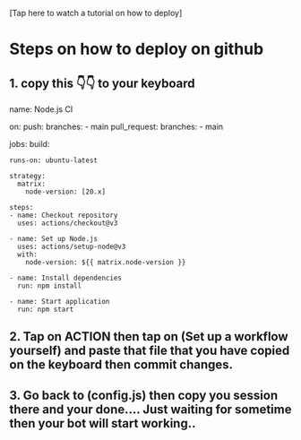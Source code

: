 
[Tap here to watch a tutorial on how to deploy]


# Steps on how to deploy on github

## 1. copy this 👇👇 to your keyboard

name: Node.js CI

on:
  push:
    branches:
      - main
  pull_request:
    branches:
      - main

jobs:
  build:

    runs-on: ubuntu-latest

    strategy:
      matrix:
        node-version: [20.x]

    steps:
    - name: Checkout repository
      uses: actions/checkout@v3

    - name: Set up Node.js
      uses: actions/setup-node@v3
      with:
        node-version: ${{ matrix.node-version }}

    - name: Install dependencies
      run: npm install

    - name: Start application
      run: npm start

## 2. Tap on ACTION then tap on (Set up a workflow yourself) and paste that file that you have copied on the keyboard then commit changes.

## 3. Go back to (config.js) then copy you session there and your done.... Just waiting for sometime then your bot will start working..
